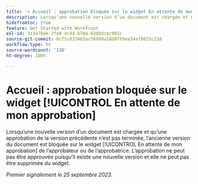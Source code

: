 ```yaml
---
title: '« Accueil : approbation bloquée sur le widget En attente de mon approbation »'
description: Lorsqu’une nouvelle version d’un document est chargée et qu’une approbation de la version précédente n’est pas terminée, l’ancienne version du document est bloquée sur le widget En attente de mon approbation de l’approbateur ou de l’approbatrice. L’approbation ne peut pas être approuvée puisqu’il existe une nouvelle version et elle ne peut pas être supprimée du widget.
hidefromtoc: true
feature: Get Started with Workfront
exl-id: 313476de-2fe0-4c4d-b704-9280dcbc901c
source-git-commit: 0cf5c033463ac76999a18d97fbea54af8033c238
workflow-type: ht
source-wordcount: '128'
ht-degree: 100%

---
```


# Accueil : approbation bloquée sur le widget [!UICONTROL En attente de mon approbation]

<!--on WF and WFP TOCs-->

Lorsqu’une nouvelle version d’un document est chargée et qu’une approbation de la version précédente n’est pas terminée, l’ancienne version du document est bloquée sur le widget [!UICONTROL En attente de mon approbation] de l’approbateur ou de l’approbatrice. L’approbation ne peut pas être approuvée puisqu’il existe une nouvelle version et elle ne peut pas être supprimée du widget.

_Premier signalement le 25 septembre 2023._
